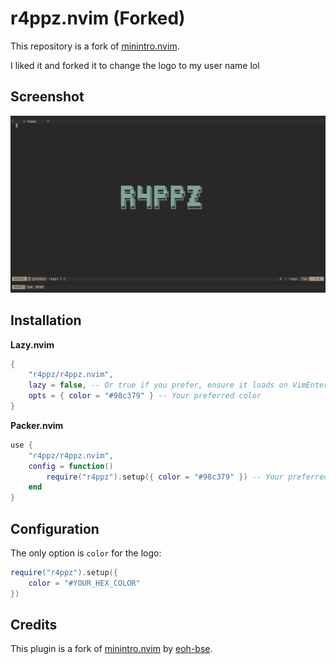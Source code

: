 # r4ppz.nvim (Forked)

This repository is a fork of [minintro.nvim](https://github.com/eoh-bse/minintro.nvim).

I liked it and forked it to change the logo to my user name lol

## Screenshot

![r4ppz-screenshot](screenshots/screenshot_2025-05-14_17-28-32.png)

## Installation

**Lazy.nvim**

```lua
{
    "r4ppz/r4ppz.nvim",
    lazy = false, -- Or true if you prefer, ensure it loads on VimEnter or similar
    opts = { color = "#98c379" } -- Your preferred color
}
```

**Packer.nvim**

```lua
use {
    "r4ppz/r4ppz.nvim",
    config = function() 
        require("r4ppz").setup({ color = "#98c379" }) -- Your preferred color
    end
}
```

## Configuration

The only option is `color` for the logo:

```lua
require("r4ppz").setup({
    color = "#YOUR_HEX_COLOR" 
})
```

## Credits

This plugin is a fork of [minintro.nvim](https://github.com/eoh-bse/minintro.nvim) by [eoh-bse](https://github.com/eoh-bse).